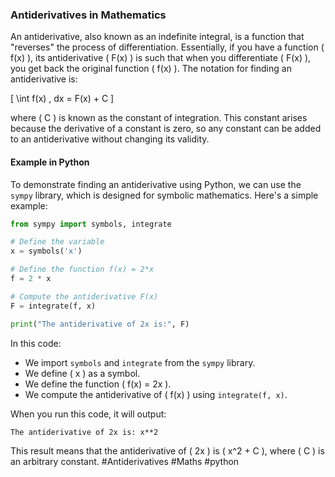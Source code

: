 ### Antiderivatives in Mathematics

An antiderivative, also known as an indefinite integral, is a function that "reverses" the process of differentiation. Essentially, if you have a function \( f(x) \), its antiderivative \( F(x) \) is such that when you differentiate \( F(x) \), you get back the original function \( f(x) \). The notation for finding an antiderivative is:

\[ \int f(x) \, dx = F(x) + C \]

where \( C \) is known as the constant of integration. This constant arises because the derivative of a constant is zero, so any constant can be added to an antiderivative without changing its validity.

#### Example in Python

To demonstrate finding an antiderivative using Python, we can use the `sympy` library, which is designed for symbolic mathematics. Here's a simple example:

```python
from sympy import symbols, integrate

# Define the variable
x = symbols('x')

# Define the function f(x) = 2*x
f = 2 * x

# Compute the antiderivative F(x)
F = integrate(f, x)

print("The antiderivative of 2x is:", F)
```

In this code:
- We import `symbols` and `integrate` from the `sympy` library.
- We define \( x \) as a symbol.
- We define the function \( f(x) = 2x \).
- We compute the antiderivative of \( f(x) \) using `integrate(f, x)`.

When you run this code, it will output:

```
The antiderivative of 2x is: x**2
```

This result means that the antiderivative of \( 2x \) is \( x^2 + C \), where \( C \) is an arbitrary constant. #Antiderivatives #Maths #python